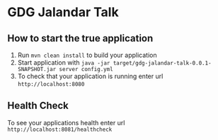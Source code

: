 # GDG Jalandar Talk

How to start the true application
---

1. Run `mvn clean install` to build your application
1. Start application with `java -jar target/gdg-jalandar-talk-0.0.1-SNAPSHOT.jar server config.yml`
1. To check that your application is running enter url `http://localhost:8080`

Health Check
---

To see your applications health enter url `http://localhost:8081/healthcheck`
